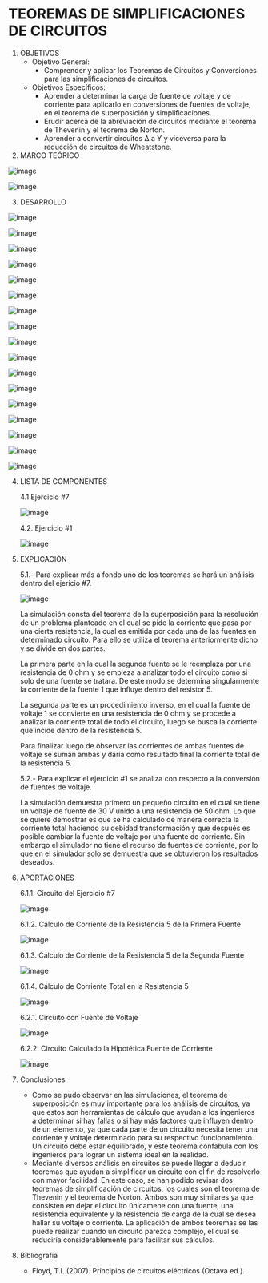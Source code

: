 # TEOREMAS DE SIMPLIFICACIONES DE CIRCUITOS
1.  OBJETIVOS
    - Objetivo General:
      - Comprender y aplicar los Teoremas de Circuitos y Conversiones para las simplificaciones de circuitos.
    - Objetivos Específicos:
      - Aprender a determinar la carga de fuente de voltaje y de corriente para aplicarlo en conversiones de fuentes de voltaje, en el teorema de superposición y simplificaciones.
      - Erudir acerca de la abreviación de circuitos mediante el teorema de Thevenin y el teorema de Norton.
      - Aprender a convertir circuitos Δ a Y y viceversa para la reducción de circuitos de Wheatstone.
2. MARCO TEÓRICO

![image](https://user-images.githubusercontent.com/75439689/103850839-4f326d80-5076-11eb-9972-5f02ca0c8417.png)

![image](https://user-images.githubusercontent.com/75439689/103850956-93257280-5076-11eb-85b0-4b9bd7eb125f.png)

3. DESARROLLO

![image](https://user-images.githubusercontent.com/75439689/103861853-0f768080-508c-11eb-851b-6b6cad58006d.png)

![image](https://user-images.githubusercontent.com/75439689/103861870-12717100-508c-11eb-87a2-a229e1abc92c.png)

![image](https://user-images.githubusercontent.com/75439689/103861876-14d3cb00-508c-11eb-8063-bb1b11304e06.png)

![image](https://user-images.githubusercontent.com/75439689/103861886-169d8e80-508c-11eb-8d5f-060885931f54.png)

![image](https://user-images.githubusercontent.com/75439689/103861895-18ffe880-508c-11eb-99f5-64ed7d34f607.png)

![image](https://user-images.githubusercontent.com/75439689/103861907-1ac9ac00-508c-11eb-9579-47e2109bae8f.png)

![image](https://user-images.githubusercontent.com/75439689/103861913-1d2c0600-508c-11eb-8e7c-f9b8847c56dd.png)

![image](https://user-images.githubusercontent.com/75439689/103861921-1f8e6000-508c-11eb-86f2-9f0cd02b2664.png)

![image](https://user-images.githubusercontent.com/75439689/103861925-21582380-508c-11eb-9ea5-5e10739c5ff6.png)

![image](https://user-images.githubusercontent.com/75439689/103861928-2321e700-508c-11eb-81fb-2723c9c9d07d.png)

![image](https://user-images.githubusercontent.com/75439689/103861930-24ebaa80-508c-11eb-9677-d93b3dae59af.png)

![image](https://user-images.githubusercontent.com/75439689/103861938-274e0480-508c-11eb-87e6-bcbecbc53dc5.png)

![image](https://user-images.githubusercontent.com/75439689/103861941-29b05e80-508c-11eb-9940-31ee34c6d7c8.png)

![image](https://user-images.githubusercontent.com/75439689/103861948-2c12b880-508c-11eb-86b2-a94e653727db.png)

![image](https://user-images.githubusercontent.com/75439689/103861955-2e751280-508c-11eb-9c73-bd780abaa5fd.png)

![image](https://user-images.githubusercontent.com/75439689/103861962-31700300-508c-11eb-8472-ab9f6b1a145b.png)

![image](https://user-images.githubusercontent.com/75439689/103861966-346af380-508c-11eb-8b6f-1e8463a87a73.png)


4. LISTA DE COMPONENTES

    4.1 Ejercicio #7

    ![image](https://user-images.githubusercontent.com/75439689/103855396-97ef2400-5080-11eb-908f-683160369de4.png) 

    4.2. Ejercicio #1
      
    ![image](https://user-images.githubusercontent.com/75439689/103858256-02569300-5086-11eb-8ec6-66a918122b22.png)

5. EXPLICACIÓN

     5.1.- Para explicar más a fondo uno de los teoremas se hará un análisis dentro del ejericio #7.

   ![image](https://user-images.githubusercontent.com/75439689/103856872-6592f600-5083-11eb-8542-0dac6353e98b.png)

   La simulación consta del teorema de la superposición para la resolución de un problema planteado en el cual se pide la corriente que pasa por una cierta resistencia, la cual es emitida por cada una de las fuentes en determinado circuito. Para ello se utiliza el teorema anteriormente dicho y se divide en dos partes.

   La primera parte en la cual la segunda fuente se le reemplaza por una resistencia de 0 ohm y se empieza a analizar todo el circuito como si solo de una fuente se tratara.          De este modo se determina singularmente la corriente de la fuente 1 que influye dentro del resistor 5.

   La segunda parte es un procedimiento inverso, en el cual la fuente de voltaje 1 se convierte en una resistencia de 0 ohm y se procede a analizar la corriente total de todo el circuito, luego se busca la corriente que incide dentro de la resistencia 5.

   Para finalizar luego de observar las corrientes de ambas fuentes de voltaje se suman ambas y daría como resultado final la corriente total de la resistencia 5.
   
      5.2.- Para explicar el ejercicio #1 se analiza con respecto a la conversión de fuentes de voltaje.
   
   La simulación demuestra primero un pequeño circuito en el cual se tiene un voltaje de fuente de 30 V unido a una resistencia de 50 ohm. Lo que se quiere demostrar es que se ha calculado de manera correcta la corriente total haciendo su debidad transformación y que después es posible cambiar la fuente de voltaje por una fuente de corriente. Sin embargo el simulador no tiene el recurso de fuentes de corriente, por lo que en el simulador solo se demuestra que se obtuvieron los resultados deseados.
 
 6. APORTACIONES
 
     6.1.1. Circuito del Ejercicio #7
     
     ![image](https://user-images.githubusercontent.com/75439689/103856920-77749900-5083-11eb-8413-e69586d62f3a.png)
     
     6.1.2. Cálculo de Corriente de la Resistencia 5 de la Primera Fuente
     
     ![image](https://user-images.githubusercontent.com/75439689/103857023-ab4fbe80-5083-11eb-8615-4de8ff5cf531.png)
     
     6.1.3. Cálculo de Corriente de la Resistencia 5 de la Segunda Fuente
     
     ![image](https://user-images.githubusercontent.com/75439689/103857081-c91d2380-5083-11eb-874d-eeb936b680f4.png)
     
     6.1.4. Cálculo de Corriente Total en la Resistencia 5
     
     ![image](https://user-images.githubusercontent.com/75439689/103857136-e4882e80-5083-11eb-931e-cd8aececae4d.png)
     
     6.2.1. Circuito con Fuente de Voltaje
     
     ![image](https://user-images.githubusercontent.com/75439689/103858703-d4258300-5086-11eb-8fdd-31b8d0a0ea06.png)
     
     6.2.2. Circuito Calculado la Hipotética Fuente de Corriente
     
     ![image](https://user-images.githubusercontent.com/75439689/103858775-eb647080-5086-11eb-8aeb-82eb8085bafc.png)

7. Conclusiones

      - Como se pudo observar en las simulaciones, el teorema de superposición es muy importante para los análisis de circuitos, ya que estos son herramientas de cálculo que ayudan a los ingenieros a determinar si hay fallas o si hay más factores que influyen dentro de un elemento, ya que cada parte de un circuito necesita tener una corriente y voltaje determinado para su respectivo funcionamiento. Un circuito debe estar equilibrado, y este teorema confabula con los ingenieros para lograr un sistema ideal en la realidad.
      - Mediante diversos análisis en circuitos se puede llegar a deducir teoremas que ayudan a simplificar un circuito con el fin de resolverlo con mayor facilidad. En este caso, se han podido revisar dos teoremas de simplificación de circuitos, los cuales son el teorema de Thevenin y el teorema de Norton. Ambos son muy similares ya que consisten en dejar el circuito únicamene con una fuente, una resistencia equivalente y la resistencia de carga de la cual se desea hallar su voltaje o corriente. La aplicación de ambos teoremas se las puede realizar cuando un circuito parezca complejo, el cual se reduciría considerablemente para facilitar sus cálculos.

8. Bibliografía

     - Floyd, T.L.(2007). Principios de circuitos eléctricos (Octava ed.).




 
 
